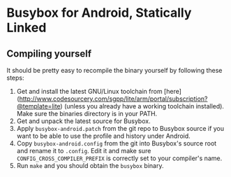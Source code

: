 Busybox for Android, Statically Linked
====================================================

Compiling yourself
------------------
It should be pretty easy to recompile the binary yourself by following these
steps:

1. Get and install the latest GNU/Linux toolchain from [here]
(http://www.codesourcery.com/sgpp/lite/arm/portal/subscription?@template=lite)
(unless you already have a working toolchain installed). Make sure the binaries
directory is in your PATH.
2. Get and unpack the latest source for Busybox.
3. Apply `busybox-android.patch` from the git repo to Busybox source if you
want to be able to use the profile and history under Android.
4. Copy `busybox-android.config` from the git into Busybox's source root and
rename it to `.config`. Edit it and make sure `CONFIG_CROSS_COMPILER_PREFIX` is
correctly set to your compiler's name.
5. Run `make` and you should obtain the `busybox` binary.

